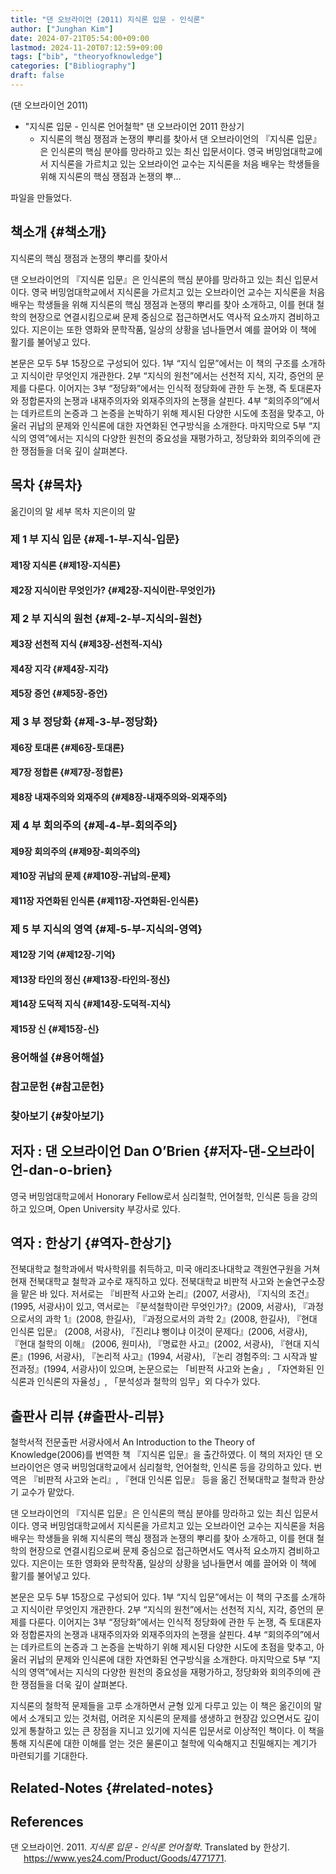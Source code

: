 ```yaml
---
title: "댄 오브라이언 (2011) 지식론 입문 - 인식론"
author: ["Junghan Kim"]
date: 2024-07-21T05:54:00+09:00
lastmod: 2024-11-20T07:12:59+09:00
tags: ["bib", "theoryofknowledge"]
categories: ["Bibliography"]
draft: false
---
```


(댄 오브라이언 2011)

-   "지식론 입문 - 인식론 언어철학" 댄 오브라이언 2011 한상기
    -   지식론의 핵심 쟁점과 논쟁의 뿌리를 찾아서 댄 오브라이언의 『지식론 입문』은 인식론의 핵심 분야를 망라하고 있는 최신 입문서이다. 영국 버밍엄대학교에서 지식론을 가르치고 있는 오브라이언 교수는 지식론을 처음 배우는 학생들을 위해 지식론의 핵심 쟁점과 논쟁의 뿌...

파일을 만들었다.


## 책소개 {#책소개}

지식론의 핵심 쟁점과 논쟁의 뿌리를 찾아서

댄 오브라이언의 『지식론 입문』은 인식론의 핵심 분야를 망라하고 있는 최신 입문서이다. 영국 버밍엄대학교에서 지식론을 가르치고 있는 오브라이언 교수는 지식론을 처음 배우는 학생들을 위해 지식론의 핵심 쟁점과 논쟁의 뿌리를 찾아 소개하고, 이를 현대 철학의 현장으로 연결시킴으로써 문제 중심으로 접근하면서도 역사적 요소까지 겸비하고 있다. 지은이는 또한 영화와 문학작품, 일상의 상황을 넘나들면서 예를 끌어와 이 책에 활기를 불어넣고 있다.

본문은 모두 5부 15장으로 구성되어 있다. 1부 “지식 입문”에서는 이 책의 구조를 소개하고 지식이란 무엇인지 개관한다. 2부 “지식의 원천”에서는 선천적 지식, 지각, 증언의 문제를 다룬다. 이어지는 3부 “정당화”에서는 인식적 정당화에 관한 두 논쟁, 즉 토대론자와 정합론자의 논쟁과 내재주의자와 외재주의자의 논쟁을 살핀다. 4부 “회의주의”에서는 데카르트의 논증과 그 논증을 논박하기 위해 제시된 다양한 시도에 초점을 맞추고, 아울러 귀납의 문제와 인식론에 대한 자연화된 연구방식을 소개한다. 마지막으로 5부 “지식의 영역”에서는 지식의 다양한 원천의 중요성을 재평가하고, 정당화와 회의주의에 관한 쟁점들을 더욱 깊이 살펴본다.


## 목차 {#목차}

옮긴이의 말 세부 목차 지은이의 말


### 제 1 부 지식 입문 {#제-1-부-지식-입문}


#### 제1장 지식론 {#제1장-지식론}


#### 제2장 지식이란 무엇인가? {#제2장-지식이란-무엇인가}


### 제 2 부 지식의 원천 {#제-2-부-지식의-원천}


#### 제3장 선천적 지식 {#제3장-선천적-지식}


#### 제4장 지각 {#제4장-지각}


#### 제5장 증언 {#제5장-증언}


### 제 3 부 정당화 {#제-3-부-정당화}


#### 제6장 토대론 {#제6장-토대론}


#### 제7장 정합론 {#제7장-정합론}


#### 제8장 내재주의와 외재주의 {#제8장-내재주의와-외재주의}


### 제 4 부 회의주의 {#제-4-부-회의주의}


#### 제9장 회의주의 {#제9장-회의주의}


#### 제10장 귀납의 문제 {#제10장-귀납의-문제}


#### 제11장 자연화된 인식론 {#제11장-자연화된-인식론}


### 제 5 부 지식의 영역 {#제-5-부-지식의-영역}


#### 제12장 기억 {#제12장-기억}


#### 제13장 타인의 정신 {#제13장-타인의-정신}


#### 제14장 도덕적 지식 {#제14장-도덕적-지식}


#### 제15장 신 {#제15장-신}


### 용어해설 {#용어해설}


### 참고문헌 {#참고문헌}


### 찾아보기 {#찾아보기}


## 저자 : 댄 오브라이언 Dan O’Brien {#저자-댄-오브라이언-dan-o-brien}

영국 버밍엄대학교에서 Honorary Fellow로서 심리철학, 언어철학, 인식론 등을 강의하고 있으며, Open University 부강사로 있다.


## 역자 : 한상기 {#역자-한상기}

전북대학교 철학과에서 박사학위를 취득하고, 미국 애리조나대학교 객원연구원을 거쳐 현재 전북대학교 철학과 교수로 재직하고 있다. 전북대학교 비판적 사고와 논술연구소장을 맡은 바 있다. 저서로는 『비판적 사고와 논리』(2007, 서광사), 『지식의 조건』 (1995, 서광사)이 있고, 역서로는 『분석철학이란 무엇인가?』(2009, 서광사), 『과정으로서의 과학 1』(2008, 한길사), 『과정으로서의 과학 2』(2008, 한길사), 『현대 인식론 입문』 (2008, 서광사), 『진리냐 뻥이냐 이것이 문제다』(2006, 서광사), 『현대 철학의 이해』 (2006, 원미사), 『명료한 사고』(2002, 서광사), 『현대 지식론』(1996, 서광사), 『논리적 사고』(1994, 서광사), 『논리 경험주의: 그 시작과 발전과정』(1994, 서광사)이 있으며, 논문으로는 「비판적 사고와 논술」, 「자연화된 인식론과 인식론의 자율성」, 「분석성과 철학의 임무」외 다수가 있다.


## 출판사 리뷰 {#출판사-리뷰}

철학서적 전문출판 서광사에서 An Introduction to the Theory of Knowledge(2006)를 번역한 책 『지식론 입문』을 출간하였다. 이 책의 저자인 댄 오브라이언은 영국 버밍엄대학교에서 심리철학, 언어철학, 인식론 등을 강의하고 있다. 번역은 『비판적 사고와 논리』, 『현대 인식론 입문』 등을 옮긴 전북대학교 철학과 한상기 교수가 맡았다.

댄 오브라이언의 『지식론 입문』은 인식론의 핵심 분야를 망라하고 있는 최신 입문서이다. 영국 버밍엄대학교에서 지식론을 가르치고 있는 오브라이언 교수는 지식론을 처음 배우는 학생들을 위해 지식론의 핵심 쟁점과 논쟁의 뿌리를 찾아 소개하고, 이를 현대 철학의 현장으로 연결시킴으로써 문제 중심으로 접근하면서도 역사적 요소까지 겸비하고 있다. 지은이는 또한 영화와 문학작품, 일상의 상황을 넘나들면서 예를 끌어와 이 책에 활기를 불어넣고 있다.

본문은 모두 5부 15장으로 구성되어 있다. 1부 “지식 입문”에서는 이 책의 구조를 소개하고 지식이란 무엇인지 개관한다. 2부 “지식의 원천”에서는 선천적 지식, 지각, 증언의 문제를 다룬다. 이어지는 3부 “정당화”에서는 인식적 정당화에 관한 두 논쟁, 즉 토대론자와 정합론자의 논쟁과 내재주의자와 외재주의자의 논쟁을 살핀다. 4부 “회의주의”에서는 데카르트의 논증과 그 논증을 논박하기 위해 제시된 다양한 시도에 초점을 맞추고, 아울러 귀납의 문제와 인식론에 대한 자연화된 연구방식을 소개한다. 마지막으로 5부 “지식의 영역”에서는 지식의 다양한 원천의 중요성을 재평가하고, 정당화와 회의주의에 관한 쟁점들을 더욱 깊이 살펴본다.

지식론의 철학적 문제들을 고루 소개하면서 균형 있게 다루고 있는 이 책은 옮긴이의 말에서 소개되고 있는 것처럼, 어려운 지식론의 문제를 생생하고 현장감 있으면서도 깊이 있게 통찰하고 있는 큰 장점을 지니고 있기에 지식론 입문서로 이상적인 책이다. 이 책을 통해 지식론에 대한 이해를 얻는 것은 물론이고 철학에 익숙해지고 친밀해지는 계기가 마련되기를 기대한다.


## Related-Notes {#related-notes}

## References

<style>.csl-entry{text-indent: -1.5em; margin-left: 1.5em;}</style><div class="csl-bib-body">
  <div class="csl-entry">댄 오브라이언. 2011. <i>지식론 입문 - 인식론 언어철학</i>. Translated by 한상기. <a href="https://www.yes24.com/Product/Goods/4771771">https://www.yes24.com/Product/Goods/4771771</a>.</div>
</div>
